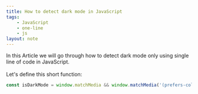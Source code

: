 ```yaml
---
title: How to detect dark mode in JavaScript
tags:
    - JavaScript
    - one-line
    - js
layout: note
---
```




In this Article we will go through how to detect dark mode only using single line of code in JavaScript.
<br/>
<br/>
Let's define this short function:

```js {.wrap}
const isDarkMode = window.matchMedia && window.matchMedia('(prefers-color-scheme: dark)').matches;
```